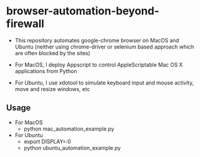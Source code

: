 # browser-automation-beyond-firewall
- This repository automates google-chrome browser on MacOS and Ubuntu (neither using chrome-driver or selenium based approach which are often blocked by the sites)

- For MacOS, I deploy Appscript to control AppleScriptable Mac OS X applications from Python
- For Ubuntu, I use xdotool to simulate keyboard input and mouse activity, move and resize windows, etc

## Usage
- For MacOS
    - python mac_automation_example.py
- For Ubuntu
    - export DISPLAY=:0
    - python ubuntu_automation_example.py
